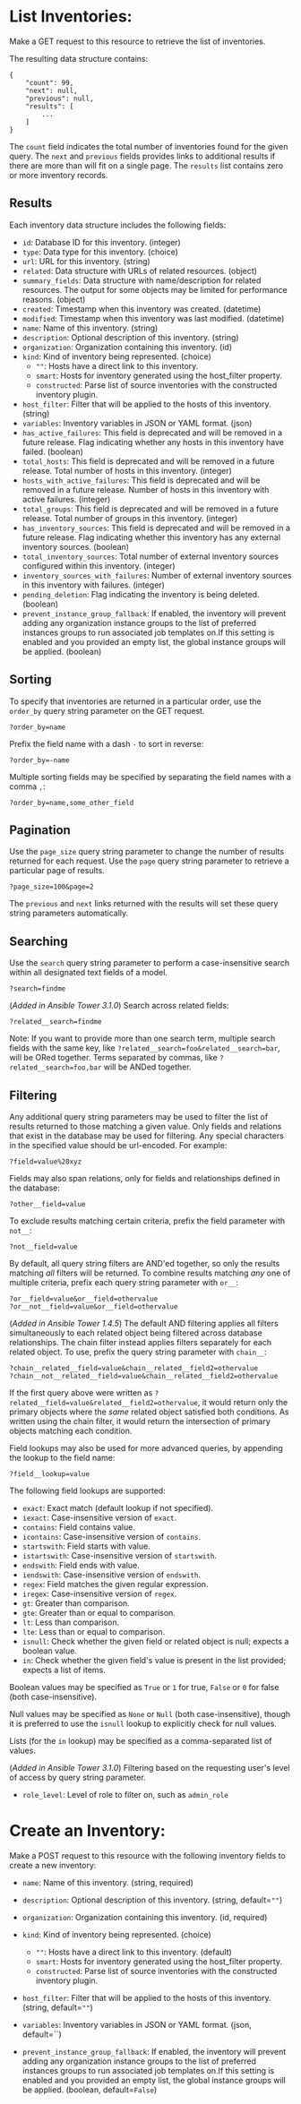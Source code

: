 # List Inventories:

Make a GET request to this resource to retrieve the list of
inventories.

The resulting data structure contains:

    {
        "count": 99,
        "next": null,
        "previous": null,
        "results": [
            ...
        ]
    }

The `count` field indicates the total number of inventories
found for the given query.  The `next` and `previous` fields provides links to
additional results if there are more than will fit on a single page.  The
`results` list contains zero or more inventory records.  

## Results

Each inventory data structure includes the following fields:

* `id`: Database ID for this inventory. (integer)
* `type`: Data type for this inventory. (choice)
* `url`: URL for this inventory. (string)
* `related`: Data structure with URLs of related resources. (object)
* `summary_fields`: Data structure with name/description for related resources.  The output for some objects may be limited for performance reasons. (object)
* `created`: Timestamp when this inventory was created. (datetime)
* `modified`: Timestamp when this inventory was last modified. (datetime)
* `name`: Name of this inventory. (string)
* `description`: Optional description of this inventory. (string)
* `organization`: Organization containing this inventory. (id)
* `kind`: Kind of inventory being represented. (choice)
    - `""`: Hosts have a direct link to this inventory.
    - `smart`: Hosts for inventory generated using the host_filter property.
    - `constructed`: Parse list of source inventories with the constructed inventory plugin.
* `host_filter`: Filter that will be applied to the hosts of this inventory. (string)
* `variables`: Inventory variables in JSON or YAML format. (json)
* `has_active_failures`: This field is deprecated and will be removed in a future release. Flag indicating whether any hosts in this inventory have failed. (boolean)
* `total_hosts`: This field is deprecated and will be removed in a future release. Total number of hosts in this inventory. (integer)
* `hosts_with_active_failures`: This field is deprecated and will be removed in a future release. Number of hosts in this inventory with active failures. (integer)
* `total_groups`: This field is deprecated and will be removed in a future release. Total number of groups in this inventory. (integer)
* `has_inventory_sources`: This field is deprecated and will be removed in a future release. Flag indicating whether this inventory has any external inventory sources. (boolean)
* `total_inventory_sources`: Total number of external inventory sources configured within this inventory. (integer)
* `inventory_sources_with_failures`: Number of external inventory sources in this inventory with failures. (integer)
* `pending_deletion`: Flag indicating the inventory is being deleted. (boolean)
* `prevent_instance_group_fallback`: If enabled, the inventory will prevent adding any organization instance groups to the list of preferred instances groups to run associated job templates on.If this setting is enabled and you provided an empty list, the global instance groups will be applied. (boolean)



## Sorting

To specify that inventories are returned in a particular
order, use the `order_by` query string parameter on the GET request.

    ?order_by=name

Prefix the field name with a dash `-` to sort in reverse:

    ?order_by=-name

Multiple sorting fields may be specified by separating the field names with a
comma `,`:

    ?order_by=name,some_other_field

## Pagination

Use the `page_size` query string parameter to change the number of results
returned for each request.  Use the `page` query string parameter to retrieve
a particular page of results.

    ?page_size=100&page=2

The `previous` and `next` links returned with the results will set these query
string parameters automatically.

## Searching

Use the `search` query string parameter to perform a case-insensitive search
within all designated text fields of a model.

    ?search=findme

(_Added in Ansible Tower 3.1.0_) Search across related fields:

    ?related__search=findme

Note: If you want to provide more than one search term, multiple
search fields with the same key, like `?related__search=foo&related__search=bar`,
will be ORed together. Terms separated by commas, like `?related__search=foo,bar`
will be ANDed together.

## Filtering

Any additional query string parameters may be used to filter the list of
results returned to those matching a given value.  Only fields and relations
that exist in the database may be used for filtering.  Any special characters
in the specified value should be url-encoded. For example:

    ?field=value%20xyz

Fields may also span relations, only for fields and relationships defined in
the database:

    ?other__field=value

To exclude results matching certain criteria, prefix the field parameter with
`not__`:

    ?not__field=value

By default, all query string filters are AND'ed together, so
only the results matching *all* filters will be returned.  To combine results
matching *any* one of multiple criteria, prefix each query string parameter
with `or__`:

    ?or__field=value&or__field=othervalue
    ?or__not__field=value&or__field=othervalue

(_Added in Ansible Tower 1.4.5_) The default AND filtering applies all filters
simultaneously to each related object being filtered across database
relationships.  The chain filter instead applies filters separately for each
related object. To use, prefix the query string parameter with `chain__`:

    ?chain__related__field=value&chain__related__field2=othervalue
    ?chain__not__related__field=value&chain__related__field2=othervalue

If the first query above were written as
`?related__field=value&related__field2=othervalue`, it would return only the
primary objects where the *same* related object satisfied both conditions.  As
written using the chain filter, it would return the intersection of primary
objects matching each condition.

Field lookups may also be used for more advanced queries, by appending the
lookup to the field name:

    ?field__lookup=value

The following field lookups are supported:

* `exact`: Exact match (default lookup if not specified).
* `iexact`: Case-insensitive version of `exact`.
* `contains`: Field contains value.
* `icontains`: Case-insensitive version of `contains`.
* `startswith`: Field starts with value.
* `istartswith`: Case-insensitive version of `startswith`.
* `endswith`: Field ends with value.
* `iendswith`: Case-insensitive version of `endswith`.
* `regex`: Field matches the given regular expression.
* `iregex`: Case-insensitive version of `regex`.
* `gt`: Greater than comparison.
* `gte`: Greater than or equal to comparison.
* `lt`: Less than comparison.
* `lte`: Less than or equal to comparison.
* `isnull`: Check whether the given field or related object is null; expects a
  boolean value.
* `in`: Check whether the given field's value is present in the list provided;
  expects a list of items.

Boolean values may be specified as `True` or `1` for true, `False` or `0` for
false (both case-insensitive).

Null values may be specified as `None` or `Null` (both case-insensitive),
though it is preferred to use the `isnull` lookup to explicitly check for null
values.

Lists (for the `in` lookup) may be specified as a comma-separated list of
values.

(_Added in Ansible Tower 3.1.0_) Filtering based on the requesting user's
level of access by query string parameter.

* `role_level`: Level of role to filter on, such as `admin_role`




# Create an Inventory:

Make a POST request to this resource with the following inventory
fields to create a new inventory:









* `name`: Name of this inventory. (string, required)
* `description`: Optional description of this inventory. (string, default=`""`)
* `organization`: Organization containing this inventory. (id, required)
* `kind`: Kind of inventory being represented. (choice)
    - `""`: Hosts have a direct link to this inventory. (default)
    - `smart`: Hosts for inventory generated using the host_filter property.
    - `constructed`: Parse list of source inventories with the constructed inventory plugin.
* `host_filter`: Filter that will be applied to the hosts of this inventory. (string, default=`""`)
* `variables`: Inventory variables in JSON or YAML format. (json, default=``)








* `prevent_instance_group_fallback`: If enabled, the inventory will prevent adding any organization instance groups to the list of preferred instances groups to run associated job templates on.If this setting is enabled and you provided an empty list, the global instance groups will be applied. (boolean, default=`False`)